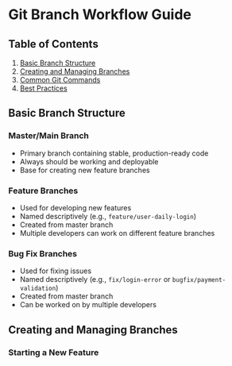 # Git Branch Workflow Guide

## Table of Contents
1. [Basic Branch Structure](#basic-branch-structure)
2. [Creating and Managing Branches](#creating-and-managing-branches)
3. [Common Git Commands](#common-git-commands)
4. [Best Practices](#best-practices)

## Basic Branch Structure

### Master/Main Branch
- Primary branch containing stable, production-ready code
- Always should be working and deployable
- Base for creating new feature branches

### Feature Branches
- Used for developing new features
- Named descriptively (e.g., `feature/user-daily-login`)
- Created from master branch
- Multiple developers can work on different feature branches

### Bug Fix Branches
- Used for fixing issues
- Named descriptively (e.g., `fix/login-error` or `bugfix/payment-validation`)
- Created from master branch
- Can be worked on by multiple developers

## Creating and Managing Branches

### Starting a New Feature